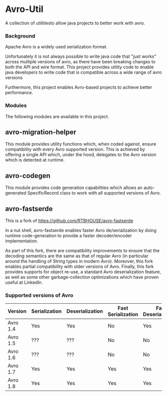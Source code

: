Avro-Util
=========

A collection of utilitiesto allow java projects to better work with avro.

### Background ###

Apache Avro is a widely used serialization format.

Unfortunately it is not always possible to write java code that "just works" 
across multiple versions of avro, as there have been breaking changes to both 
the API and wire format. This project provides utility code to enable java 
developers to write code that is compatible across a wide range of avro versions 

Furthermore, this project enables Avro-based projects to achieve better 
performance.

### Modules ###

The following modules are available in this project.

## avro-migration-helper ##

This module provides utility functions which, when coded against, ensure 
compatibility with every Avro supported version. This is achieved by offering 
a single API which, under the hood, delegates to the Avro version which is 
detected at runtime.

## avro-codegen ##

This module provides code generation capabilities which allows an auto-generated
SpecificRecord class to work with all supported versions of Avro.

## avro-fastserde ##

This is a fork of https://github.com/RTBHOUSE/avro-fastserde

In a nut shell, avro-fastserde enables faster Avro de/serialization by doing
runtime code-generation to provide a faster decoder/encoder implementation.

As part of this fork, there are compatibility improvements to ensure that the
decoding semantics are the same as that of regular Avro (in particular around
the handling of String types in modern Avro). Moreover, this fork enables 
partial compatibility with older versions of Avro. Finally, this fork provides
supports for object re-use, a standard Avro deserialization feature, as well
as some other garbage-collection optimizations which have proven useful at
LinkedIn.

### Supported versions of Avro ###

| Version  | Serialization | Deserialization | Fast Serialization | Fast Deserialization |
| -------- | ------------- | --------------- | ------------------ | -------------------- |
| Avro 1.4 |      Yes      |      Yes        |      No            |      Yes             |
| Avro 1.5 |      ???      |      ???        |      No            |      No              |
| Avro 1.6 |      ???      |      ???        |      No            |      No              |
| Avro 1.7 |      Yes      |      Yes        |      Yes           |      Yes             |
| Avro 1.8 |      Yes      |      Yes        |      Yes           |      Yes             |
